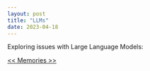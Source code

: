 ```yaml
---
layout: post
title: "LLMs"
date: 2023-04-18
---
```


Exploring issues with Large Language Models:

[<< Memories >>](https://drive.google.com/file/d/1PIjbC6EyzIk3855rjcZEOqzham8jUpvk/view?usp=sharing)
